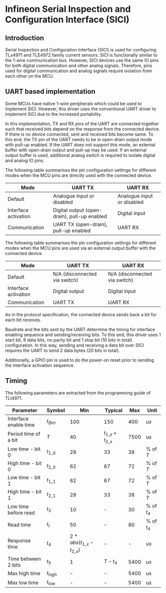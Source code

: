 # Infineon Serial Inspection and Configuration Interface (SICI)

## Introduction

Serial Inspection and Configuration Interface (SICI) is used for configuring TLx4971 and TLE4972
family current sensors.
SICI is functionally similar to the 1-wire communication bus.
However, SICI devices use the same IO pins for both digital communication and other analog
signals.
Therefore, pins used for digital communication and analog signals require isolation from each other
on the MCU.

## UART based implementation

Some MCUs have native 1-wire peripherals which could be used to implement SICI. 
However, this driver uses the conventional UART driver to implement SICI due to the
increased portability.

In this implementation, TX and RX pins of the UART are connected together such that 
received bits depend on the response from the connected device.
If there is no device connected, sent and received bits become same.
To this end, the TX pin of the UART needs to be in open-drain output mode
with pull-up enabled.
If the UART does not support this mode, an external buffer with open-drain output and pull-up
may be used.
If an external output buffer is used, additional analog switch is required to isolate digital and analog IO pins.

The following table summarises the pin configuration settings for different modes when the MCU pins are directly used with the connected device.

| **Mode** | **UART TX** | **UART RX** |
|---|---|---|
| Default | Analogue input or disabled | Analogue input or disabled |
| Interface activation | Digital output (open-drain), pull-up enabled | Digital input |
| Communication | UART TX (open-drain), pull-up enabled | UART RX |

The following table summarises the pin configuration settings for different modes when the MCU pins are used via an external output buffer with the connected device.

| **Mode** | **UART TX** | **UART RX** |
|---|---|---|
| Default | N/A (disconnected via switch) | N/A (disconnected via switch) |
| Interface activation | Digital output | Digital input |
| Communication | UART TX | UART RX |


As in the protocol specification, the connected device sends back a bit for each bit receives. 

Baudrate and the bits sent by the UART determine the timing for interface enabling sequence 
and sending/receiving bits.
To this end, this driver uses 1 start bit, 8 data bits,
no parity bit and 1 stop bit (10 bits in total) configuration.
In this way, sending and receiving a data bit over SICI requires the UART to 
send 2 data bytes (20 bits in total).

Additionally, a GPIO pin is used to do the power-on reset prior to sending 
the interface activation sequence. 

## Timing

The following parameters are extracted from the programming guide of TLI4971.

| **Parameter** | **Symbol** | **Min** |  **Typical** | **Max** | **Unit** 
|---|---|---|---|---|---|
| Interface enable time | $t_{ifen}$ | 100 | 150 | 400 | $us$ 
| Period time of a bit | $T$ | 40 | $t_{{1\_x}}+t_{2\_x}$ | 7500 | us
| Low time - bit 0 | $t_{1\_0}$ | 28 | 33 | 38 | % of $T$ 
| High time - bit 0 | $t_{2\_0}$ | 62 | 67 | 72 | % of $T$
| Low time - bit 1 | $t_{1\_1}$ | 62 | 67 | 72 | % of $T$
| High time - bit 1 | $t_{2\_1}$ | 28 | 33 | 38 | % of $T$
| Low time before read | $t_3$ | 10 | - | 30 | % of $t_4$
| Read time | $t_r$ | 50 | - | 80 | % of $t_4$
| Response time | $t_4$ | $2*abs(t_{1\_x}-t_{2\_x})$ | - | - | $us$
| Time between 2 bits | $t_5$ | 1 | $T-t_4$ | 5400 | $us$
| Max high time | $t_{high}$ | - | - | 5400 | us
| Max low time | $t_{low}$ | - | - | 5400 | us